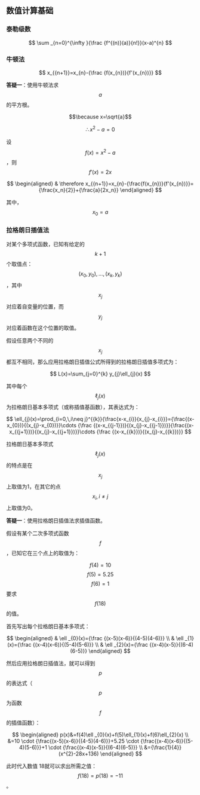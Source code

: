 ## 数值计算基础

### 泰勒级数

$$
\sum _{n=0}^{\infty }{\frac {f^{(n)}(a)}{n!}}(x-a)^{n}
$$

### 牛顿法

$$
x_{{n+1}}=x_{n}-{\frac {f(x_{n})}{f'(x_{n})}}
$$

**答疑一**：使用牛顿法求$$a$$的平方根。

$$\because x=\sqrt{a}$$

$$\therefore x^2-a=0$$

设$$f(x)=x^2-a$$，则$$f'(x)=2x$$

$$
\begin{aligned}
& \therefore x_{{n+1}}=x_{n}-{\frac{f(x_{n})}{f'(x_{n})}}={\frac{x_n}{2}}+{\frac{a}{2x_n}}
\end{aligned}
$$

其中，$$x_0=a$$

### 拉格朗日插值法

对某个多项式函数，已知有给定的$$k+1$$个取值点：$$(x_{0},y_{0}),\ldots ,(x_{k},y_{k})$$，其中$$x_{j}$$对应着自变量的位置，而$$y_{j}$$对应着函数在这个位置的取值。

假设任意两个不同的$$x_j$$都互不相同，那么应用拉格朗日插值公式所得到的拉格朗日插值多项式为：

$$
L(x)=\sum_{j=0}^{k} y_{j}\ell_{j}(x)
$$

其中每个$$\ell _{j}(x)$$为拉格朗日基本多项式（或称插值基函数），其表达式为：

$$
\ell_{j}(x)=\prod_{i=0,\,i\neq j}^{{k}}{\frac{x-x_{i}}{x_{j}-x_{i}}}={\frac{(x-x_{0})}{(x_{j}-x_{0})}}\cdots {\frac  {(x-x_{{j-1}})}{(x_{j}-x_{{j-1}})}}{\frac{(x-x_{{j+1}})}{(x_{j}-x_{{j+1}})}}\cdots {\frac  {(x-x_{{k}})}{(x_{j}-x_{{k}})}}
$$

拉格朗日基本多项式$$\ell_{j}(x)$$的特点是在$$x_{j}$$上取值为1，在其它的点 $$x_{i},\,i \neq j$$上取值为0。

**答疑一**：使用拉格朗日插值法求插值函数。

假设有某个二次多项式函数$$f$$，已知它在三个点上的取值为：

$$f(4)=10$$
$$f(5)=5.25$$
$$f(6)=1$$
要求$$f(18)$$的值。

首先写出每个拉格朗日基本多项式：

$$
\begin{aligned}
    & \ell _{0}(x)={\frac  {(x-5)(x-6)}{(4-5)(4-6)}} \\
    & \ell _{1}(x)={\frac  {(x-4)(x-6)}{(5-4)(5-6)}} \\
    & \ell _{2}(x)={\frac  {(x-4)(x-5)}{(6-4)(6-5)}}
\end{aligned}
$$

然后应用拉格朗日插值法，就可以得到$$p$$的表达式（$$p$$为函数$$f$$的插值函数）：

$$
\begin{aligned}
    p(x)&=f(4)\ell _{0}(x)+f(5)\ell_{1}(x)+f(6)\ell_{2}(x) \\
    &=10 \cdot {\frac{(x-5)(x-6)}{(4-5)(4-6)}}+5.25 \cdot {\frac{(x-4)(x-6)}{(5-4)(5-6)}}+1 \cdot {\frac{(x-4)(x-5)}{(6-4)(6-5)}} \\
    &={\frac{1}{4}}(x^{2}-28x+136)
\end{aligned}
$$

此时代入数值 18就可以求出所需之值： $$f(18)=p(18)=-11$$。
